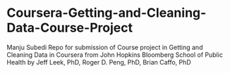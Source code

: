 # Coursera-Getting-and-Cleaning-Data-Course-Project
Manju Subedi
Repo for submission of Course project in Getting and Cleaning Data in Coursera from John Hopkins Bloomberg School of Public Health by Jeff Leek, PhD, Roger D. Peng, PhD, Brian Caffo, PhD
